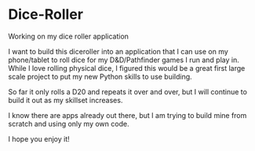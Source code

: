 # Dice-Roller
Working on my dice roller application

I want to build this diceroller into an application that I can use on my phone/tablet to roll dice for my D&D/Pathfinder games I run and play in. While I love rolling physical dice, I figured this would be a great first large scale project to put my new Python skills to use building.

So far it only rolls a D20 and repeats it over and over, but I will continue to build it out as my skillset increases.

I know there are apps already out there, but I am trying to build mine from scratch and using only my own code.

I hope you enjoy it!
